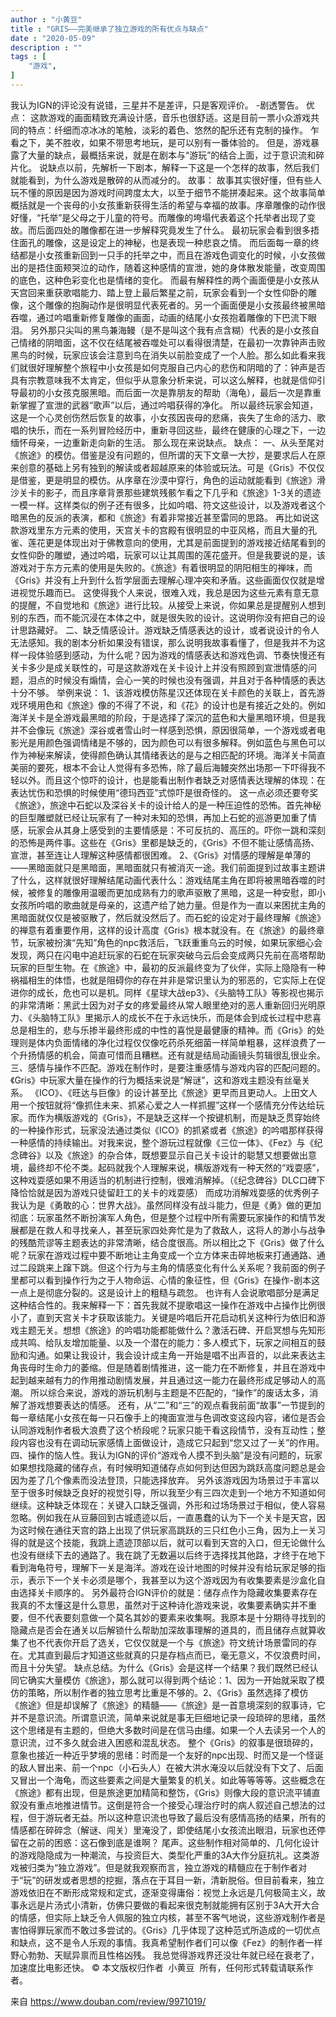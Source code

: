 ```yaml
---
author : "小黄豆"
title : "GRIS——完美继承了独立游戏的所有优点与缺点"
date : "2020-05-09"
description : ""
tags : [
    "游戏",
]
---
```


我认为IGN的评论没有说错，三星并不是差评，只是客观评价。
-剧透警告。
优点：
这款游戏的画面精致充满设计感，音乐也很舒适。这是目前一票小众游戏共同的特点：纤细而凉冰冰的笔触，淡彩的着色、悠然的配乐还有克制的操作。
乍看之下，美不胜收，如果不带思考地玩，是可以别有一番体验的。
但是，游戏暴露了大量的缺点，最概括来说，就是在剧本与“游玩”的结合上面，过于意识流和碎片化。
说缺点以前，先解析一下剧本，解释一下这是一个怎样的故事，然后我们就能看到，为什么游戏是散碎的从而减分的。
故事：
故事其实很好懂，但有些人玩不懂的原因是因为游戏时间跨度太大，以至于细节不能拼凑起来。这个故事简单概括就是一个丧母的小女孩重新获得生活的希望与幸福的故事。序章雕像的动作很好懂，“托举”是父母之于儿童的符号。而雕像的垮塌代表着这个托举者出现了变故。而后面四处的雕像都在进一步解释究竟发生了什么。
最初玩家会看到很多捂住面孔的雕像，这是设定上的神秘，也是表现一种悲哀之情。
而后面每一章的终结都是小女孩重新回到一只手的托举之中，而且在游戏色调变化的时候，小女孩做出的是捂住面颊哭泣的动作，随着这种感情的宣泄，她的身体散发能量，改变周围的底色，这种色彩变化也是情绪的变化。
而最有解释性的两个画面便是小女孩从天宫回来重获歌唱能力、踏上登上最后繁星之前，玩家会看到一个女性仰卧的雕像，这个雕像的抱胸动作是很明显代表死者的。另一个画面便是小女孩最终被黑暗吞噬，通过吟唱重新修复雕像的画面，动画的结尾小女孩抱着雕像的下巴流下眼泪。
另外那只尖叫的黑鸟兼海鳗（是不是叫这个我有点含糊）代表的是小女孩自己情绪的阴暗面，这不仅在结尾被吞噬处可以看得很清楚，在最初一次靠钟声击败黑鸟的时候，玩家应该会注意到鸟在消失以前脸变成了一个人脸。那么如此看来我们就很好理解整个旅程中小女孩是如何克服自己内心的悲伤和阴暗的了：钟声是否具有宗教意味我不太肯定，但似乎从意象分析来说，可以这么解释，也就是信仰引导最初的小女孩克服黑暗。而后面一次是靠朋友的帮助（海龟），最后一次是靠重新掌握了宣泄的武器“歌声”以后，通过吟唱获得的净化。
所以最终玩家会知道，这是一个心灵创伤然后恢复的故事，小女孩因丧母的悲痛，丧失了生命的活力、歌唱的快乐，而在一系列冒险经历中，重新寻回这些，最终在健康的心理之下，一边缅怀母亲，一边重新走向新的生活。
那么现在来说缺点。
缺点：
一、从头至尾对《旅途》的模仿。借鉴是没有问题的，但所谓的天下文章一大抄，是要求后人在原来创意的基础上另有独到的解读或者超越原来的体验或玩法。可是《Gris》不仅仅是借鉴，更是明显的模仿。从序章在沙漠中穿行，角色的运动就能看到《旅途》滑沙关卡的影子，而且序章背景那些建筑残骸乍看之下几乎和《旅途》1-3关的遗迹一模一样。这样类似的例子还有很多，比如吟唱、符文这些设计，以及游戏者这个暗黑色的反派的表演，都和《旅途》有着非常接近甚至雷同的思路。
再比如说这款游戏里东方元素的使用，天宫关卡的宫殿有很明显的中亚风格，而且大量的孔雀、莲花更是体现出对于佛教意向的使用，尤其是前面提到的游戏接近结尾看到的女性仰卧的雕塑，通过吟唱，玩家可以让其周围的莲花盛开。但是我要说的是，该游戏对于东方元素的使用是失败的。《旅途》有着很明显的阴阳相生的禅味，而《Gris》并没有上升到什么哲学层面去理解心理冲突和矛盾。这些画面仅仅就是增进视觉乐趣而已。
这使得我个人来说，很难入戏，我总是因为这些元素有意无意的提醒，不自觉地和《旅途》进行比较。从接受上来说，你如果总是提醒别人想到别的东西，而不能沉浸在本体之中，就是很失败的设计。这说明你没有把自己的设计思路藏好。
二、缺乏情感设计。游戏缺乏情感表达的设计，或者说设计的令人无法感知。我的剧本分析如果没有错误，那么说明我故事看懂了，但是我并不为这样一段体验感到感动，为什么呢？因为游戏的情感表达和游戏色调、节奏快慢还有关卡多少是成关联性的，可是这款游戏在关卡设计上并没有照顾到宣泄情感的问题，泪点的时候没有煽情，会心一笑的时候也没有强调，并且对于各种情感的表达十分不够。
举例来说：
1、该游戏模仿陈星汉还体现在关卡颜色的关联上，首先游戏环境用色和《旅途》像的不得了不说，和《花》的设计也是有接近之处的。例如海洋关卡是全游戏最黑暗的阶段，于是选择了深沉的蓝色和大量黑暗环境，但是我并不会像玩《旅途》深谷或者雪山时一样感到恐惧，原因很简单，一个游戏或者电影光是用颜色强调情绪是不够的，因为颜色可以有很多解释。例如蓝色与黑色可以作为神秘来解读，使得颜色确认其情绪表达的是与之相匹配的环境。海洋关卡简直美丽的要死，根本不会让人觉得有多恐怖，除了最后海鳗突然出场那一下吓得我不轻以外。而且这个惊吓的设计，也是能看出制作者缺乏对感情表达理解的体现：在表达忧伤和恐惧的时候使用“德玛西亚”式惊吓是很奇怪的。
这一点必须还要夸奖《旅途》，旅途中石蛇以及深谷关卡的设计给人的是一种压迫性的恐怖。首先神秘的巨型雕塑就已经让玩家有了一种对未知的恐惧，再加上石蛇的巡游更加重了情感，玩家会从其身上感受到的主要情感是：不可反抗的、高压的。吓你一跳和深刻的恐怖是两件事。这些在《Gris》里都是缺乏的，《Gris》不但不能让感情高扬、宣泄，甚至连让人理解这种感情都很困难。
2、《Gris》对情感的理解是单薄的——黑暗面就只是黑暗面，黑暗面就只有被消灭一途。我们前面提到过故事主题讲了什么，这样就很好理解结尾动画代表什么：游戏结尾主角在即将被黑暗吞噬的时候，被修复的雕像用温暖而更加成熟有力的歌声驱散了黑暗，这是一种安慰，即小女孩所吟唱的歌曲就是母亲的，这遗产给了她力量。但是作为一直以来困扰主角的黑暗面就仅仅是被驱散了，然后就没然后了。而石蛇的设定对于最终理解《旅途》的禅意有着重要作用，这样的设计高度《Gris》根本就没有。在《旅途》的最终章节，玩家被扮演“先知”角色的npc救活后，飞跃重重乌云的时候，如果玩家细心会发现，两只在闪电中追赶玩家的石蛇在玩家突破乌云后会变成两只先前在高塔帮助玩家的巨型生物。在《旅途》中，最初的反派最终变为了伙伴，实际上隐隐有一种祸福相生的体悟，也就是阻碍你的存在并非是常识里认为的邪恶的，它实际上在促进你的成长，危也可以是机。同样《星球大战ep3》、《头脑特工队》等影视也揭示的非常清晰：黑武士因为对子女的疼爱最终从常人眼里绝对的恶人重新回归光明原力、《头脑特工队》里揭示人的成长不在于永远快乐，而是体会到成长过程中悲喜总是相生的，悲与乐掺半最终形成的中性的喜悦是最健康的精神。而《Gris》的处理则是体内负面情绪的净化过程仅仅像吃药杀死细菌一样简单粗暴，这样浪费了一个升扬情感的机会，简直可惜而且糟糕。还有就是结局动画镜头剪辑很乱很业余。
三、感情与操作不匹配。游戏在制作时，是要注重感情与游戏内容的匹配问题的。《Gris》中玩家大量在操作的行为概括来说是“解谜”，这和游戏主题没有丝毫关系。
《ICO》、《旺达与巨像》的设计甚至比《旅途》更早而且更动人。上田文人用一个按钮就将“像抓住未来、抓紧心爱之人一样抓握”这样一个感情充分传达给玩家。而作为横版游戏的《Gris》，不是缺乏这样一个按键机制，而是缺乏贯穿始终的一种操作形式，玩家没法通过类似《ICO》的抓紧或者《旅途》的吟唱那样获得一种感情的持续输出。对我来说，整个游玩过程就像《三位一体》、《Fez》与《纪念碑谷》以及《旅途》的杂合体，既想要显示自己关卡设计的聪慧又想要做出意境，最终却不伦不类。起码就我个人理解来说，横版游戏有一种天然的“戏耍感”，这种戏耍感如果不用适当的机制进行控制，很难消解掉。（《纪念碑谷》DLC口碑下降恰恰就是因为游戏只徒留赶工的关卡的戏耍感）
而成功消解戏耍感的优秀例子我认为是《勇敢的心：世界大战》。虽然同样没有战斗能力，但是《勇》做的更加彻底：玩家虽然不断扮演军人角色，但是整个过程中所有需要玩家操作的和情节发展都是在救人和寻找亲人，甚至玩家四处奔忙是为了救敌人，这将人的渺小与战争的残酷荒谬等主题表达的非常清晰，结合度很高。所以相比之下《Gris》做了什么呢？玩家在游戏过程中要不断地让主角变成一个立方体来击碎地板来打通通路、通过二段跳来上蹿下跳。但这个行为与主角的情感变化有什么关系呢？我前面的例子里都可以看到操作行为之于人物命运、心情的象征性，但《Gris》在操作-剧本这一点上是彻底分裂的。这是设计上的粗糙与疏忽。
也许有人会说歌唱部分是满足这种结合性的。我来解释一下：首先我就不提歌唱这一操作在游戏中占操作比例很小了，直到天宫关卡才获取该能力。关键是吟唱后开花启动机关这种行为依旧和游戏主题无关。想想《旅途》的吟唱功能都能做什么？激活石碑、开启冥想与先知形成共鸣、给队友增加能量、以及一个潜在的能力：多人模式下，玩家之间相互的鼓励和沟通。如果让我设计，我会设计成主角一开始是唱不出声音的，以此来表达主角丧母时生命力的萎缩。但是随着剧情推进，这一能力在不断修复，并且在游戏中起到越来越有力的作用推动剧情发展，并且通过这一能力在最终形成足够动人的高潮。
所以综合来说，游戏的游玩机制与主题是不匹配的，“操作”的废话太多，消解了游戏想要表达的情感。
还有，从“二”和“三”的观点看我前面“故事”一节提到的每一章结尾小女孩在每一只石像手上的掩面宣泄与色调改变这段内容，诸位是否会认同游戏制作者极大浪费了这个桥段呢？玩家只能干看这段情节，没有互动性；整段内容也没有在调动玩家感情上面做设计，造成它只起到“您又过了一关”的作用。
四、操作的恼人性。我认为IGN的评价“游戏令人摸不到头脑”是没有问题的，玩家如果想找隐藏的储存点，有时候明知道储存点如何到达但因为跳跃高度问题总是会因为差了几个像素而没法登顶，只能选择放弃。
另外该游戏因为场景过于丰富以至于很多时候缺乏良好的视觉引导，所以我至少有三四次走到一个地方不知道如何继续。这种缺乏体现在：关键入口缺乏强调，外形和过场场景过于相似，使人容易忽略。例如我在从豆藤回到古城遗迹以后，一直愚蠢的认为下一个关卡是天宫，因为这时候在通往天宫的路上出现了供玩家高跳跃的三只红色小三角，因为上一关习得的就是这个技能，我跳上遗迹顶部以后，就可以看到天宫的入口，但无论做什么也没有继续下去的通路了。我在跳了无数遍以后终于选择找其他路，才终于在地下看到海龟符号，理解下一关是海洋。游戏在设计地图的时候并没有给玩家足够的指示，表示下一个关卡必须是哪个，我甚至以为这个游戏因为有收集要素是沙盒化自由选择关卡顺序的。
另外最符合IGN评价的就是：储存点作为隐藏收集要素存在我真的不太懂这是什么意思，虽然对于这种诗化游戏来说，收集要素确实并不重要，但不代表要刻意做一个莫名其妙的要素来收集啊。我原本是十分期待寻找到的隐藏点是否会在通关以后解锁什么帮助加深故事理解的道具的，而且储存点就算收集了也不代表你开启了选关，它仅仅就是一个与《旅途》符文统计场景雷同的存在。尤其直到最后才知道这些就真的只是存档点而已，毫无意义，不仅浪费时间，而且十分失望。
缺点总结。为什么《Gris》会是这样一个结果？我们既然已经认同它确实大量模仿《旅途》，那么就可以得到两个结论：1、因为一开始就采取了模仿的策略，所以制作者的独立思考比重是不够的。2、《Gris》虽然选择了模仿《旅途》但是却误解了《旅途》的精髓——《旅途》是一首意境深刻的叙事诗，它并不是意识流。所谓意识流，简单来说就是事无巨细地记录一段琐碎的思绪，虽然这个思绪是有主题的，但绝大多数时间是在信马由缰。如果一个人去读另一个人的意识流，过不多久就会进入困惑和混乱状态。
整个《Gris》的叙事是很琐碎的，意象也接近一种近乎梦境的思绪：时而是一个友好的npc出现、时而又是一个怪诞的敌人冒出来、前一个npc（小石头人）在被大洪水淹没以后就没有下文了、后面又冒出一个海龟，而这些要素之间是大量繁复的机关。如此等等等等。这些概念在《旅途》都有出现，但是旅途更加精简和整饬，《Gris》则像大段的意识流平铺直叙没有重点地推进情节。这倒是符合一个接受心理治疗时的病人叙述自己想法的过程，但于游玩者无益。所以这种意识流也导致了最后没有感情高扬的结果，所有的情感都在碎碎念（解谜、闯关）里淹没了，即使结尾小女孩流出眼泪，玩家也还停留在之前的困惑：这石像到底是谁啊？
尾声。这些制作相对简单的、几何化设计的游戏隐隐成为一种潮流，与投资巨大、类型化严重的3A大作分庭抗礼。这类游戏被归类为“独立游戏”。但是就我观察而言，独立游戏的精髓应在于制作者对于“玩”的研发或者思想的挖掘，落点在于耳目一新，清新脱俗。但目前看来，独立游戏依旧在不断形成常规和定式，逐渐变得庸俗：视觉上永远是几何极简主义，故事永远是片汤式小清新，仿佛只要做的看起来很克制就能拥有区别于3A大开大合的情感，但实际上缺乏令人佩服的独立内核，甚至不客气地说，这些游戏制作者是害怕得罪玩家而不敢过多尝试的。《Gris》几乎体现了这种范式所造成的一切优点和缺点，这不是令人乐观的事情。我真希望制作者们可以像《Fez》的制作者一样野心勃勃、天赋异禀而且性格凶残。
我总觉得游戏界还没壮年就已经在衰老了，加速度比电影还快。
© 本文版权归作者  小黄豆  所有，任何形式转载请联系作者。

来自 <https://www.douban.com/review/9971019/> 
